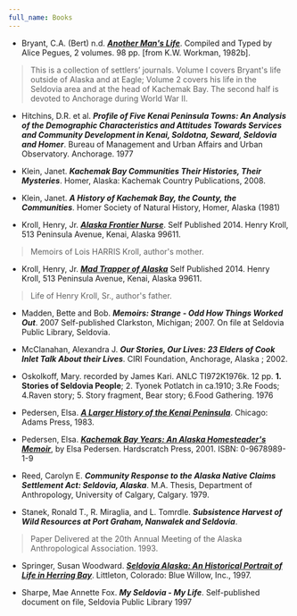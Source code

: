 ```yaml
---
full_name: Books
---
```

+ Bryant, C.A. (Bert) n.d. [**_Another Man's Life_**](http://www.worldcat.org/oclc/23128124). Compiled and Typed by Alice Pegues, 2 volumes. 98 pp. [from K.W. Workman, 1982b].
>This is a collection of settlers’ journals. Volume I covers Bryant's life outside of Alaska and at Eagle; Volume 2 covers his life in the Seldovia area and at the head of Kachemak Bay. The second half is devoted to Anchorage during World War II.

+ Hitchins, D.R. et al. **_Profile of Five Kenai Peninsula Towns: An Analysis of the Demographic Characteristics and Attitudes Towards Services and Community Development in Kenai, Soldotna, Seward, Seldovia and Homer_**. Bureau of Management and Urban Affairs and Urban Observatory. Anchorage. 1977

+ Klein, Janet.  **_Kachemak Bay Communities Their Histories, Their Mysteries_**. Homer, Alaska: Kachemak Country Publications, 2008.

+ Klein, Janet. **_A History of Kachemak Bay, the County, the Communities_**. Homer Society of Natural History, Homer, Alaska (1981)

+ Kroll, Henry, Jr.  [**_Alaska Frontier Nurse_**](http://guarddogbooks.com/product.html). Self Published 2014.  Henry Kroll, 513 Peninsula Avenue, Kenai, Alaska   99611.
>Memoirs of Lois HARRIS Kroll, author's mother. 

+ Kroll, Henry, Jr.  [**_Mad Trapper of Alaska_**](http://guarddogbooks.com/product.html) Self Published 2014.  Henry Kroll, 513 Peninsula Avenue, Kenai, Alaska   99611.
>Life of Henry Kroll, Sr., author's father.

+ Madden, Bette and Bob. **_Memoirs: Strange - Odd How Things Worked Out_**. 2007 Self-published Clarkston, Michigan; 2007. On file at Seldovia Public Library, Seldovia.

+ McClanahan, Alexandra J. **_Our Stories, Our Lives: 23 Elders of Cook Inlet Talk About their Lives_**. CIRI Foundation, Anchorage, Alaska ; 2002.

+ Oskolkoff, Mary. recorded by James Kari. ANLC TI972K1976k. 12 pp. **1. Stories of Seldovia People**;  2. Tyonek Potlatch in ca.1910; 3.Re Foods; 4.Raven story; 5. Story fragment, Bear story; 6.Food Gathering. 1976

+ Pedersen, Elsa. [**_A Larger History of the Kenai Peninsula_**](http://www.worldcat.org/oclc/923543252).  Chicago: Adams Press, 1983.

+ Pedersen, Elsa. [**_Kachemak Bay Years: An Alaska Homesteader's Memoir_**](http://www.worldcat.org/oclc/48950161), by Elsa Pedersen. Hardscratch Press, 2001. ISBN: 0-9678989-1-9

+ Reed, Carolyn E. **_Community Response to the Alaska Native Claims Settlement Act: Seldovia, Alaska_**. M.A. Thesis, Department of Anthropology, University of Calgary, Calgary. 1979.

+ Stanek, Ronald T., R. Miraglia, and L. Tomrdle. **_Subsistence Harvest of Wild Resources at Port Graham, Nanwalek and Seldovia_**.
>Paper Delivered at the 20th Annual Meeting of the Alaska Anthropological Association. 1993.

+ <a id="seldovia-alaska-by-susan-springer" /> Springer, Susan Woodward. [**_Seldovia Alaska: An Historical Portrait of Life in Herring Bay_**](https://www.worldcat.org/search?q=9781889796031). Littleton, Colorado: Blue Willow, Inc., 1997.

+ Sharpe, Mae Annette Fox. **_My Seldovia - My Life_**. Self-published document on file, Seldovia Public Library 1997
